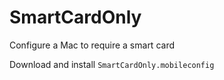 # SmartCardOnly
Configure a Mac to require a smart card

Download and install `SmartCardOnly.mobileconfig`
